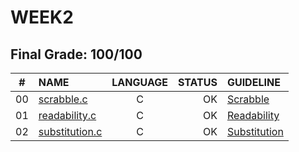 # WEEK2 

## Final Grade: 100/100

|#	|NAME	                              |LANGUAGE	|STATUS |GUIDELINE
|:-:|:--								                |:-:		  |--:    |:--
|00 |[scrabble.c](./lab2/scrabble.c)            |C        |OK     |[Scrabble](https://cs50.harvard.edu/x/2021/labs/2/)
|01 |[readability.c](./pset2/readability.c)  |C        |OK     |[Readability](https://cs50.harvard.edu/x/2021/psets/2/readability/)
|02 |[substitution.c](./pset2/substitution.c)      |C        |OK     |[Substitution](https://cs50.harvard.edu/x/2021/psets/2/substitution/)
